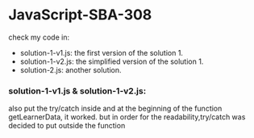 # JavaScript-SBA-308

check my code in:
- solution-1-v1.js: the first version of the solution 1.
- solution-1-v2.js: the simplified version of the solution 1.
- solution-2.js: another solution.

### solution-1-v1.js & solution-1-v2.js:





also put the try/catch inside and at the beginning of the function getLearnerData, it worked.
but in order for the readability,try/catch was decided to put outside the function